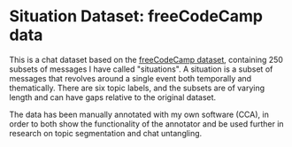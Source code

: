 # Situation Dataset: freeCodeCamp data

This is a chat dataset based on the [freeCodeCamp dataset](https://www.kaggle.com/datasets/freecodecamp/all-posts-public-main-chatroom), containing 250 subsets of messages I have called "situations". A situation is a subset of messages that revolves around a single event both temporally and thematically. There are six topic labels, and the subsets are of varying length and can have gaps relative to the original dataset.

The data has been manually annotated with my own software (CCA), in order to both show the functionality of the annotator and be used further in research on topic segmentation and chat untangling.
